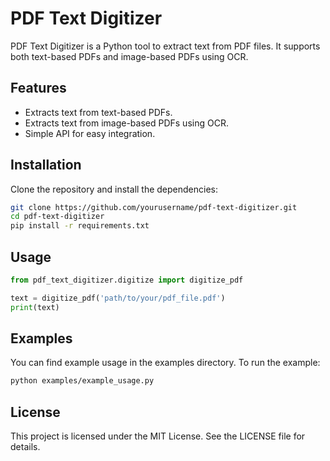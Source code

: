 # PDF Text Digitizer

PDF Text Digitizer is a Python tool to extract text from PDF files. It supports both text-based PDFs and image-based PDFs using OCR.

## Features

- Extracts text from text-based PDFs.
- Extracts text from image-based PDFs using OCR.
- Simple API for easy integration.

## Installation

Clone the repository and install the dependencies:

```sh
git clone https://github.com/yourusername/pdf-text-digitizer.git
cd pdf-text-digitizer
pip install -r requirements.txt
```

## Usage
```python
from pdf_text_digitizer.digitize import digitize_pdf

text = digitize_pdf('path/to/your/pdf_file.pdf')
print(text)
```

## Examples

You can find example usage in the examples directory. To run the example:

```sh
python examples/example_usage.py
```

## License

This project is licensed under the MIT License. See the LICENSE file for details.
